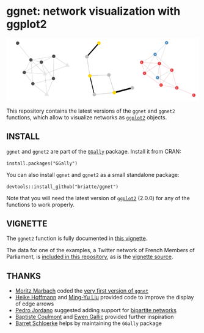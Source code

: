 # ggnet: network visualization with ggplot2

![](inst/demo.png)

This repository contains the latest versions of the `ggnet` and `ggnet2` functions, which allow to visualize networks as [`ggplot2`](http://ggplot2.org/) objects.

## INSTALL

`ggnet` and `ggnet2` are part of the [`GGally`](https://cran.r-project.org/web/packages/GGally/) package. Install it from CRAN:

```{r}
install.packages("GGally")
```

You can also install `ggnet` and `ggnet2` as a small standalone package:

```{r}
devtools::install_github("briatte/ggnet")
```

Note that you will need the latest version of [`ggplot2`](http://docs.ggplot2.org/current/) (2.0.0) for any of the functions to work properly.

## VIGNETTE

The `ggnet2` function is fully documented in [this vignette](https://briatte.github.io/ggnet/).

The data for one of the examples, a Twitter network of French Members of Parliament, is [included in this repository](inst/extdata), as is the [vignette source](vignettes).

## THANKS

- [Moritz Marbach](https://github.com/sumtxt) coded the [very first version of `ggnet`](http://sumtxt.wordpress.com/2011/07/02/visualizing-networks-with-ggplot2-in-r/)
- [Heike Hoffmann](https://github.com/heike) and [Ming-Yu Liu](https://github.com/ethen8181) provided code to improve the display of edge arrows
- [Pedro Jordano](https://github.com/pedroj) suggested adding support for [bipartite networks](https://github.com/pedroj/bipartite_plots)
- [Baptiste Coulmont](http://coulmont.com/index.php?s=d%C3%A9put%C3%A9s) and [Ewen Gallic](http://freakonometrics.blog.free.fr/index.php?post/Twitter-deputes) provided further inspiration
- [Barret Schloerke](https://github.com/schloerke) helps by maintaining the `GGally` package
